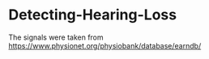 # Detecting-Hearing-Loss

The signals were taken from https://www.physionet.org/physiobank/database/earndb/
